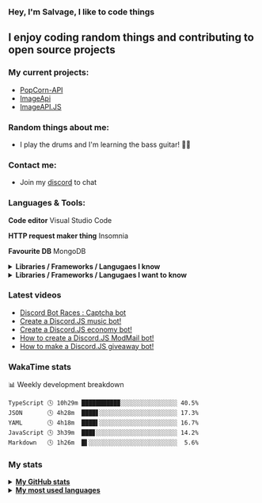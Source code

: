 ### Hey, I'm Salvage, I like to code things

## I enjoy coding random things and contributing to open source projects

### My current projects:
* [PopCorn-API](https://popcorn-backend.herokuapp.com)
* [ImageApi](https://image-api-2.glitch.me)
* [ImageAPI.JS](https://npm.im/imageapi.js)

### Random things about me:
* I play the drums and I'm learning the bass guitar! 🥁🎸

### Contact me:
* Join my [discord](https://discord.gg/3ucGCpa) to chat

### Languages & Tools:
**Code editor** Visual Studio Code

**HTTP request maker thing** Insomnia

**Favourite DB** MongoDB

<details>
<summary><b>Libraries / Frameworks / Langugaes I know</b></summary>

* ExpressJS
* NodeJS
* VueJS
* React
* Docker
* MongoDB

</details>

<details>
<summary><b>Libraries / Frameworks / Langugaes I want to know</b></summary>

* Rust
* Gatsby
* Koa
* Klasa
* GraphQL

</details>

### Latest videos
<!-- YOUTUBE:START -->
- [Discord Bot Races : Captcha bot](https://www.youtube.com/watch?v=EJpT63AWFZA)
- [Create a Discord.JS music bot!](https://www.youtube.com/watch?v=LeH2R-UIx0s)
- [Create a Discord.JS economy bot!](https://www.youtube.com/watch?v=SMOzHrteCcM)
- [How to create a Discord.JS ModMail bot!](https://www.youtube.com/watch?v=FfuTv2ZHx24)
- [How to make a Discord.JS giveaway bot!](https://www.youtube.com/watch?v=1yMM8NwhOhY)
<!-- YOUTUBE:END -->

### WakaTime stats
<!-- waka-box start -->
📊 Weekly development breakdown
```text
TypeScript 🕓 10h29m ██████████▉░░░░░░░░░░░░░░░░ 40.5%
JSON       🕓 4h28m  ████▋░░░░░░░░░░░░░░░░░░░░░░ 17.3%
YAML       🕓 4h18m  ████▌░░░░░░░░░░░░░░░░░░░░░░ 16.7%
JavaScript 🕓 3h39m  ███▊░░░░░░░░░░░░░░░░░░░░░░░ 14.2%
Markdown   🕓 1h26m  █▌░░░░░░░░░░░░░░░░░░░░░░░░░  5.6%
```
<!-- Powered by https://github.com/YouEclipse/waka-box-go . -->
<!-- waka-box end -->

### My stats
<details>
<summary><u><b>My GitHub stats</b></u></summary>
<a href="https://github.com/anuraghazra/github-readme-stats">
  <img align="center" src="https://github-readme-stats.vercel.app/api?username=Milo123459&show_icons=true&include_all_commits=true&theme=radical" alt="Salvage's github stats" />
</a>
</details>
<details>
<summary><u><b>My most used languages</b></u></summary>
<a href="https://github.com/anuraghazra/github-readme-stats">
  <!-- Change the `github-readme-stats.anuraghazra1.vercel.app` to `github-readme-stats.vercel.app`  -->
  <img align="center" src="https://github-readme-stats.vercel.app/api/top-langs/?username=Milo123459&layout=compact&theme=radical" />
</a>
</details>